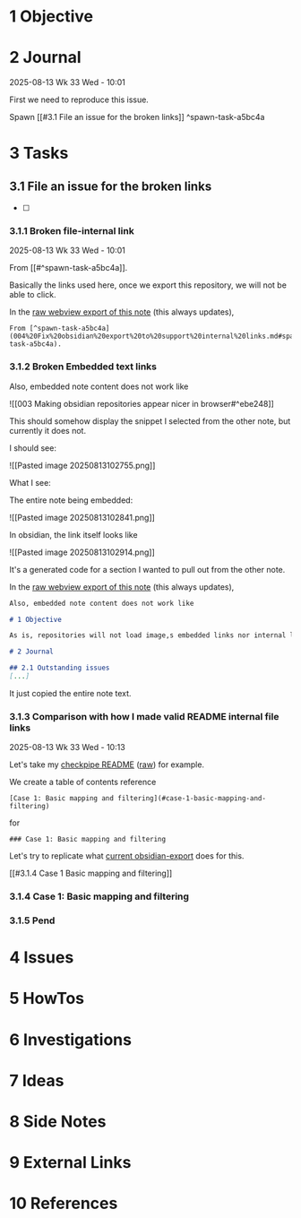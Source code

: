 
# 1 Objective

# 2 Journal

2025-08-13 Wk 33 Wed - 10:01

First we need to reproduce this issue. 

Spawn [[#3.1 File an issue for the broken links]] ^spawn-task-a5bc4a

# 3 Tasks

## 3.1 File an issue for the broken links

- [ ] 

### 3.1.1 Broken file-internal link

2025-08-13 Wk 33 Wed - 10:01

From [[#^spawn-task-a5bc4a]].

Basically the links used here, once we export this repository, we will not be able to click.

In the [raw webview export of this note](https://raw.githubusercontent.com/LanHikari22/lan-setup-notes/refs/heads/webview/lan/topics/tooling/obsidian/tasks/2025/004%20Fix%20obsidian%20export%20to%20support%20internal%20links.md) (this always updates), 

```
From [^spawn-task-a5bc4a](004%20Fix%20obsidian%20export%20to%20support%20internal%20links.md#spawn-task-a5bc4a).
```

### 3.1.2 Broken Embedded text links

Also, embedded note content does not work like

![[003 Making obsidian repositories appear nicer in browser#^ebe248]]

This should somehow display the snippet I selected from the other note, but currently it does not.

I should see:

![[Pasted image 20250813102755.png]]

What I see:

The entire note being embedded:

![[Pasted image 20250813102841.png]]

In obsidian, the link itself looks like

![[Pasted image 20250813102914.png]]

It's a generated code for a section I wanted to pull out from the other note.

In the [raw webview export of this note](https://raw.githubusercontent.com/LanHikari22/lan-setup-notes/refs/heads/webview/lan/topics/tooling/obsidian/tasks/2025/004%20Fix%20obsidian%20export%20to%20support%20internal%20links.md) (this always updates), 

```markdown
Also, embedded note content does not work like

# 1 Objective

As is, repositories will not load image,s embedded links nor internal links. So it makes the obsidian view diverge a lot from the web view. Since we provide URL links to notes, it would be good for the views to be more compatible.

# 2 Journal

## 2.1 Outstanding issues
[...]
```

It just copied the entire note text.

### 3.1.3 Comparison with how I made valid README internal file links

2025-08-13 Wk 33 Wed - 10:13

Let's take my [checkpipe README](https://github.com/LanHikari22/checkpipe/blob/4373f01a6c17cd524b13723373f6de7897f2520e/README.md) ([raw](https://raw.githubusercontent.com/LanHikari22/checkpipe/4373f01a6c17cd524b13723373f6de7897f2520e/README.md)) for example.

We create a table of contents reference

```
[Case 1: Basic mapping and filtering](#case-1-basic-mapping-and-filtering)
```

for 

```
### Case 1: Basic mapping and filtering
```


Let's try to replicate what [current obsidian-export](https://github.com/zoni/obsidian-export/tree/ba5beecf4278f38b54e732d8a86ff2615af87b48) does for this. 

[[#3.1.4 Case 1 Basic mapping and filtering]]

### 3.1.4 Case 1: Basic mapping and filtering

### 3.1.5 Pend

# 4 Issues

# 5 HowTos

# 6 Investigations

# 7 Ideas

# 8 Side Notes
# 9 External Links

# 10 References